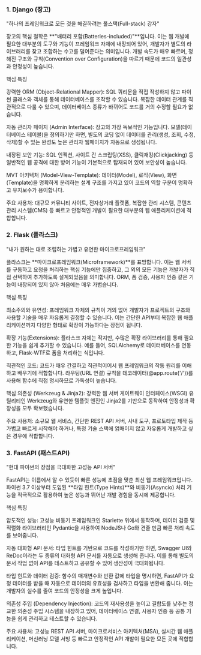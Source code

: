### 1. Django (장고)
"하나의 프레임워크로 모든 것을 해결하려는 풀스택(Full-stack) 강자"

장고의 핵심 철학은 **"배터리 포함(Batteries-included)"**입니다. 이는 웹 개발에 필요한 대부분의 도구와 기능이 프레임워크 자체에 내장되어 있어, 개발자가 별도의 라이브러리를 찾고 조합하는 수고를 덜어준다는 의미입니다. 개발 속도가 매우 빠르며, 정해진 구조와 규칙(Convention over Configuration)을 따르기 때문에 코드의 일관성과 안정성이 높습니다.

핵심 특징

강력한 ORM (Object-Relational Mapper): SQL 쿼리문을 직접 작성하지 않고 파이썬 클래스와 객체를 통해 데이터베이스를 조작할 수 있습니다. 복잡한 데이터 관계를 직관적으로 다룰 수 있으며, 데이터베이스 종류가 바뀌어도 코드를 거의 수정할 필요가 없습니다.

자동 관리자 페이지 (Admin Interface): 장고의 가장 독보적인 기능입니다. 모델(데이터베이스 테이블)을 정의하기만 하면, 별도의 코딩 없이 데이터를 관리(생성, 조회, 수정, 삭제)할 수 있는 완성도 높은 관리자 웹페이지가 자동으로 생성됩니다.

내장된 보안 기능: SQL 인젝션, 사이트 간 스크립팅(XSS), 클릭재킹(Clickjacking) 등 일반적인 웹 공격에 대한 방어 기능이 기본적으로 탑재되어 있어 보안성이 높습니다.

MVT 아키텍처 (Model-View-Template): 데이터(Model), 로직(View), 화면(Template)을 명확하게 분리하는 설계 구조를 가지고 있어 코드의 역할 구분이 명확하고 유지보수가 용이합니다.

주요 사용처: 대규모 커뮤니티 사이트, 전자상거래 플랫폼, 복잡한 관리 시스템, 콘텐츠 관리 시스템(CMS) 등 빠르고 안정적인 개발이 필요한 대부분의 웹 애플리케이션에 적합합니다.
 
### 2. Flask (플라스크)
"내가 원하는 대로 조립하는 가볍고 유연한 마이크로프레임워크"

플라스크는 **마이크로프레임워크(Microframework)**를 표방합니다. 이는 웹 서버를 구동하고 요청을 처리하는 핵심 기능에만 집중하고, 그 외의 모든 기능은 개발자가 직접 선택하여 추가하도록 설계되었음을 의미합니다. ORM, 폼 검증, 사용자 인증 같은 기능이 내장되어 있지 않아 처음에는 매우 가볍습니다.

핵심 특징

최소주의와 유연성: 프레임워크 자체의 규칙이 거의 없어 개발자가 프로젝트의 구조와 사용할 기술을 매우 자유롭게 결정할 수 있습니다. 이는 간단한 API부터 복잡한 웹 애플리케이션까지 다양한 형태로 확장이 가능하다는 장점이 됩니다.

확장 기능(Extensions): 플라스크 자체는 작지만, 수많은 확장 라이브러리를 통해 필요한 기능을 쉽게 추가할 수 있습니다. 예를 들어, SQLAlchemy로 데이터베이스를 연동하고, Flask-WTF로 폼을 처리하는 식입니다.

직관적인 코드: 코드가 매우 간결하고 직관적이어서 웹 프레임워크의 작동 원리를 이해하고 배우기에 적합합니다. 라우팅(URL 연결) 규칙을 데코레이터(@app.route('/'))를 사용해 함수에 직접 명시하므로 가독성이 높습니다.

핵심 의존성 (Werkzeug & Jinja2): 강력한 웹 서버 게이트웨이 인터페이스(WSGI) 유틸리티인 Werkzeug와 유연한 템플릿 엔진인 Jinja2를 기반으로 동작하여 안정성과 확장성을 모두 확보했습니다.

주요 사용처: 소규모 웹 서비스, 간단한 REST API 서버, 사내 도구, 프로토타입 제작 등 가볍고 빠르게 시작해야 하거나, 특정 기술 스택에 얽매이지 않고 자유롭게 개발하고 싶은 경우에 적합합니다.

### 3. FastAPI (패스트API)
"현대 파이썬의 장점을 극대화한 고성능 API 서버"

FastAPI는 이름에서 알 수 있듯이 빠른 성능에 초점을 맞춘 최신 웹 프레임워크입니다. 파이썬 3.7 이상부터 도입된 **타입 힌트(Type Hints)**와 비동기(Asyncio) 처리 기능을 적극적으로 활용하여 높은 성능과 뛰어난 개발 경험을 동시에 제공합니다.

핵심 특징

압도적인 성능: 고성능 비동기 프레임워크인 Starlette 위에서 동작하며, 데이터 검증 및 직렬화 라이브러리인 Pydantic을 사용하여 NodeJS나 Go와 견줄 만큼 빠른 처리 속도를 보여줍니다.

자동 대화형 API 문서: 타입 힌트를 기반으로 코드를 작성하기만 하면, Swagger UI와 ReDoc이라는 두 종류의 대화형 API 문서를 자동으로 생성해 줍니다. 이를 통해 별도의 문서 작업 없이 API를 테스트하고 공유할 수 있어 생산성이 극대화됩니다.

타입 힌트와 데이터 검증: 함수의 매개변수와 반환 값에 타입을 명시하면, FastAPI가 요청 데이터를 받을 때 자동으로 데이터의 유효성을 검사하고 타입을 변환해 줍니다. 이는 개발자의 실수를 줄여 코드의 안정성을 크게 높입니다.

의존성 주입 (Dependency Injection): 코드의 재사용성을 높이고 결합도를 낮추는 정교한 의존성 주입 시스템을 내장하고 있어, 데이터베이스 연결, 사용자 인증 등 공통 기능을 쉽게 관리하고 테스트할 수 있습니다.

주요 사용처: 고성능 REST API 서버, 마이크로서비스 아키텍처(MSA), 실시간 웹 애플리케이션, 머신러닝 모델 서빙 등 빠르고 안정적인 API 개발이 필요한 모든 곳에 적합합니다.